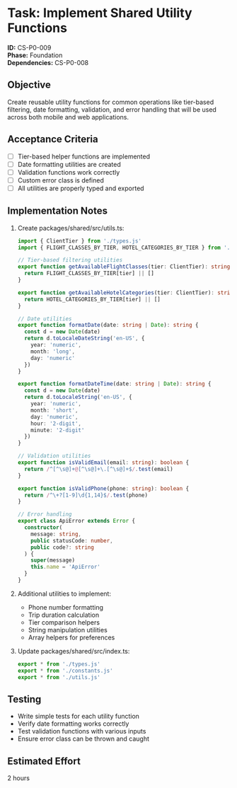 # Task: Implement Shared Utility Functions

**ID:** CS-P0-009  
**Phase:** Foundation  
**Dependencies:** CS-P0-008

## Objective
Create reusable utility functions for common operations like tier-based filtering, date formatting, validation, and error handling that will be used across both mobile and web applications.

## Acceptance Criteria
- [ ] Tier-based helper functions are implemented
- [ ] Date formatting utilities are created
- [ ] Validation functions work correctly
- [ ] Custom error class is defined
- [ ] All utilities are properly typed and exported

## Implementation Notes
1. Create packages/shared/src/utils.ts:
   ```typescript
   import { ClientTier } from './types.js'
   import { FLIGHT_CLASSES_BY_TIER, HOTEL_CATEGORIES_BY_TIER } from './constants.js'

   // Tier-based filtering utilities
   export function getAvailableFlightClasses(tier: ClientTier): string[] {
     return FLIGHT_CLASSES_BY_TIER[tier] || []
   }

   export function getAvailableHotelCategories(tier: ClientTier): string[] {
     return HOTEL_CATEGORIES_BY_TIER[tier] || []
   }

   // Date utilities
   export function formatDate(date: string | Date): string {
     const d = new Date(date)
     return d.toLocaleDateString('en-US', { 
       year: 'numeric', 
       month: 'long', 
       day: 'numeric' 
     })
   }

   export function formatDateTime(date: string | Date): string {
     const d = new Date(date)
     return d.toLocaleString('en-US', { 
       year: 'numeric', 
       month: 'short', 
       day: 'numeric',
       hour: '2-digit',
       minute: '2-digit'
     })
   }

   // Validation utilities
   export function isValidEmail(email: string): boolean {
     return /^[^\s@]+@[^\s@]+\.[^\s@]+$/.test(email)
   }

   export function isValidPhone(phone: string): boolean {
     return /^\+?[1-9]\d{1,14}$/.test(phone)
   }

   // Error handling
   export class ApiError extends Error {
     constructor(
       message: string,
       public statusCode: number,
       public code?: string
     ) {
       super(message)
       this.name = 'ApiError'
     }
   }
   ```

2. Additional utilities to implement:
   - Phone number formatting
   - Trip duration calculation
   - Tier comparison helpers
   - String manipulation utilities
   - Array helpers for preferences

3. Update packages/shared/src/index.ts:
   ```typescript
   export * from './types.js'
   export * from './constants.js'
   export * from './utils.js'
   ```

## Testing
- Write simple tests for each utility function
- Verify date formatting works correctly
- Test validation functions with various inputs
- Ensure error class can be thrown and caught

## Estimated Effort
2 hours